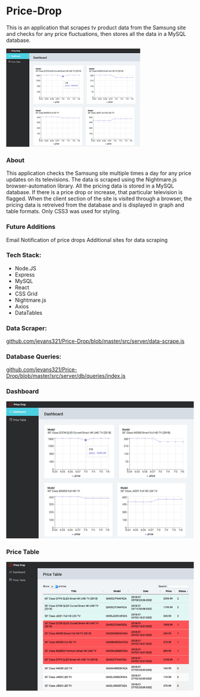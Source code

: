 # Price-Drop
This is an application that scrapes tv product data from the Samsung site and checks for any price fluctuations, then stores all the data in a MySQL database.

![alt text](https://github.com/jevans321/Price-Drop/blob/master/react-client/dist/assets/pdrop_dashbord_prv_07092018.jpg)

### About
This application checks the Samsung site multiple times a day for any price updates on its televisions. The data is scraped using the Nightmare.js browser-automation library. All the pricing data is stored in a MySQL database. If there is a price drop or increase, that particular television is flagged.
When the client section of the site is visited through a browser, the pricing data is retreived from the database and is displayed in graph and table formats.
Only CSS3 was used for styling.

### Future Additions
Email Notification of price drops
Additional sites for data scraping


### Tech Stack:
* Node.JS
* Express
* MySQL
* React
* CSS Grid
* Nightmare.js
* Axios
* DataTables

### Data Scraper:
[github.com/jevans321/Price-Drop/blob/master/src/server/data-scrape.js
](https://github.com/jevans321/Price-Drop/blob/master/src/server/data-scrape.js)


### Database Queries:
[github.com/jevans321/Price-Drop/blob/master/src/server/db/queries/index.js
](https://github.com/jevans321/Price-Drop/blob/master/src/server/db/queries/index.js)

### Dashboard
![alt text](https://github.com/jevans321/Price-Drop/blob/master/react-client/dist/assets/pdrop_dashbord_07092018.jpg)

### Price Table
![alt text](https://github.com/jevans321/Price-Drop/blob/master/react-client/dist/assets/pdrop_table_07092018.jpg)